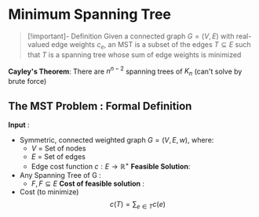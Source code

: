 
# Minimum Spanning Tree

>[!important]- Definition
>Given a connected graph $G=(V,E)$ with real-valued edge weights $c_e$, an MST is a subset of the edges $T\subseteq E$ such that $T$ is a spanning tree whose sum of edge weights is minimized

**Cayley's Theorem**:  There are $n^{n-2}$ spanning trees of $K_n$ (can't solve by brute force)

## The MST Problem : Formal Definition

**Input** : 
- Symmetric, connected weighted graph $G=(V,E,w)$, where:
	- $V$ = Set of nodes
	- $E$ = Set of edges
	- Edge cost function $c:E\to\mathbb R^+$
**Feasible Solution**:
- Any Spanning Tree of G : 
	- $F,F\subseteq E$
**Cost of feasible solution** :
- Cost (to minimize) $$c(T)=\sum_{e\in T}c(e)$$



